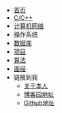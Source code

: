 
<!-- _navbar.md -->

* [首页]()
* [C/C++](./blog/c++/_sidebar.md)
* [计算机网络](./blog/network/_sidebar.md)
* 操作系统
* [数据库](./blog/database/_sidebar.md)
* [项目](./blog/project/_sidebar.md)
* [算法](./blog/leetcode/_sidebar.md)
* [面经](./blog/interview/_sidebar.md)
* 链接到我  
  * [关于本人]() 
  * [博客园地址](https://www.cnblogs.com/SocialistYouth/)
  * [Github地址](https://github.com/Cris-Cui/)
